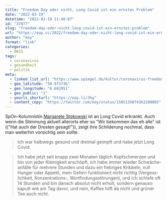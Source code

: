 ```yaml
---
title: "Freedom Day oder nicht, Long Covid ist ein ernstes Problem"
date: "2022-03-19"
datetime: "2022-03-19 11:48:07"
id: "37877"
slug: "freedom-day-oder-nicht-long-covid-ist-ein-ernstes-problem"
url: "https://eay.cc/2022/freedom-day-oder-nicht-long-covid-ist-ein-ernstes-problem/"
author: "eay"
format: "link"
categories:
  - 0815
tags:
  - coronavirus
  - gesundheit
  - politik
meta:
  - linked_list_url: "https://www.spiegel.de/kultur/coronavirus-freedom-day-oder-nicht-long-covid-ist-ein-ernstes-problem-kolumne-a-a373ab47-6d27-48e1-bfb1-d0b40efd5613"
  - geo_latitude: "50.973736"
  - geo_longitude: "6.682951"
  - geo_public: "1"
  - yourls_shorturl: "https://eay.li/3hg"
  - content_copy: "https://twitter.com/eay/status/1505135074362200065"
---
```


SpOn-Kolumnistin [Margarete Stokowski](https://twitter.com/marga_owski) ist an Long Covid erkrankt. Auch wenn die Stimmung aktuell allerorts eher so "Wir bekommen das eh alle" ist (("Hat auch der Drosten gesagt!")), zeigt ihre Schilderung nochmal, dass man weiterhin vorsichtig sein sollte.

> Ich war halbwegs gesund und dreimal geimpft und habe jetzt Long Covid.

> Ich habe jetzt seit knapp zwei Monaten täglich Kopfschmerzen und bin von jeder Kleinig­keit erschöpft, ich habe immer wieder Schwäche­anfälle für mehrere Stunden und dazu ein fiebriges Kribbeln, null Hunger oder Appetit, mein Gehirn funktioniert nicht richtig (Vergess­lichkeit, Konzentrations-, Wortfindungs­störungen), und ich schlafe oft 14 Stunden und bin danach absolut nicht erholt, sondern genauso kaputt wie am Tag davor, und nein, Kaffee hilft da nicht und grüner Tee auch nicht.
